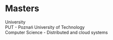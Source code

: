 # Masters
University  
PUT - Poznań University of Technology  
Computer Science - Distributed and cloud systems  